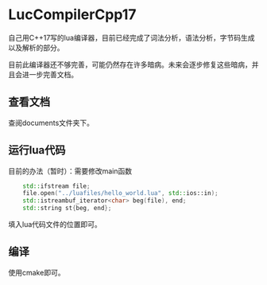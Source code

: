 # LucCompilerCpp17

自己用C++17写的lua编译器，目前已经完成了词法分析，语法分析，字节码生成以及解析的部分。

目前此编译器还不够完善，可能仍然存在许多暗病。未来会逐步修复这些暗病，并且会进一步完善文档。

## 查看文档

查阅documents文件夹下。

## 运行lua代码

目前的办法（暂时）：需要修改main函数

```c++
    std::ifstream file;
    file.open("../luafiles/hello_world.lua", std::ios::in);
    std::istreambuf_iterator<char> beg(file), end;
    std::string st{beg, end};
```

填入lua代码文件的位置即可。

## 编译

使用cmake即可。